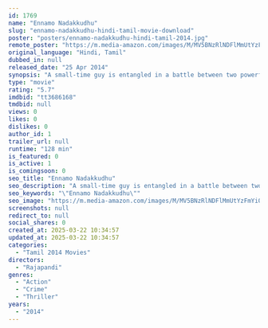 ```yaml
---
id: 1769
name: "Ennamo Nadakkudhu"
slug: "ennamo-nadakkudhu-hindi-tamil-movie-download"
poster: "posters/ennamo-nadakkudhu-hindi-tamil-2014.jpg"
remote_poster: "https://m.media-amazon.com/images/M/MV5BNzRlNDFlMmUtYzFmYi00ZDE2LWJkMDQtOGM1NjY5ZWJlYmIyXkEyXkFqcGdeQXVyMjM5NDY4NzU@._V1_SX300.jpg"
original_language: "Hindi, Tamil"
dubbed_in: null
released_date: "25 Apr 2014"
synopsis: "A small-time guy is entangled in a battle between two powerful men."
type: "movie"
rating: "5.7"
imdbid: "tt3686168"
tmdbid: null
views: 0
likes: 0
dislikes: 0
author_id: 1
trailer_url: null
runtime: "128 min"
is_featured: 0
is_active: 1
is_comingsoon: 0
seo_title: "Ennamo Nadakkudhu"
seo_description: "A small-time guy is entangled in a battle between two powerful men."
seo_keywords: "\"Ennamo Nadakkudhu\""
seo_image: "https://m.media-amazon.com/images/M/MV5BNzRlNDFlMmUtYzFmYi00ZDE2LWJkMDQtOGM1NjY5ZWJlYmIyXkEyXkFqcGdeQXVyMjM5NDY4NzU@._V1_SX300.jpg"
screenshots: null
redirect_to: null
social_shares: 0
created_at: 2025-03-22 10:34:57
updated_at: 2025-03-22 10:34:57
categories:
  - "Tamil 2014 Movies"
directors:
  - "Rajapandi"
genres:
  - "Action"
  - "Crime"
  - "Thriller"
years:
  - "2014"
---
```

